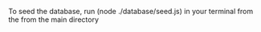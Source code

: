 To seed the database, run (node ./database/seed.js) in your terminal from the from the main directory

